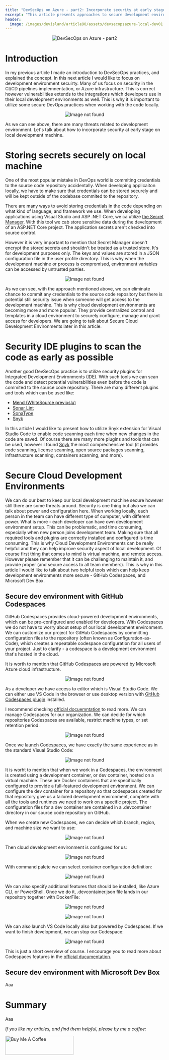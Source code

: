 ```yaml
---
title: "DevSecOps on Azure - part2: Incorporate security at early stage on local dev machine"
excerpt: "This article presents approaches to secure development environment"
header:
  image: /images/devisland/article90/assets/devsecopsazure-local-dev01.png
---
```


<p align="center">
<img src="/images/devisland/article90/assets/devsecopsazure-local-dev01.png?raw=true" alt="DevSecOps on Azure - part2"/>
</p>

# Introduction

In my previous article I made an introduction to DevSecOps practices, and explained the concept. In this next article I would like to focus on development environment secuirty. Many of us focus on security in the CI/CD pipelines implemnentation, or Azure infrastructure. This is correct however vulnerabilities extends to the integrations which developers use in their local development environments as well. This is why it is important to utilize some secure DevOps practices when working with the code locally.

<p align="center">
<img src="/images/devisland/article90/assets/ddevsecopsazure-local-dev02.png?raw=true" alt="Image not found"/>
</p>

As we can see above, there are many threats related to development environment. Let's talk about how to incorporate security at early stage on local development machine.


# Storing secrets securely on local machine

One of the most popular mistake in DevOps world is commiting credentials to the source code repository accidentally. When developing applicaiton locally, we have to make sure that credentials can be stored securely and will be kept outside of the codebase commited to the repository.

There are many ways to avoid storing credentials in the code depending on what kind of language, and framework we use. When developing applications using Visual Studio and ASP .NET Core, we ca utilize [the Secret Manager](https://docs.microsoft.com/en-us/aspnet/core/security/app-secrets?view=aspnetcore-6.0&tabs=windows). With this tool we cab store sensitive data during the development of an ASP.NET Core project. The application secrets aren't checked into source control.

However it is very important to mention that Secret Manager  doesn't encrypt the stored secrets and shouldn't be treated as a trusted store. It's for development purposes only. The keys and values are stored in a JSON configuration file in the user profile directory. This is why when the development machine or process is compromised, environment variables can be accessed by untrusted parties.

<p align="center">
<img src="/images/devisland/article90/assets/ddevsecopsazure-local-dev03.png?raw=true" alt="Image not found"/>
</p>

As we can see, with the approach mentioned above, we can eliminate chance to commit any credentials to the source code repository but there is potential still security issue when someone will get access to the development machine. This is why cloud development environments are becoming more and more popular. They provide centralized control and templates in a cloud environment to securely configure, manage and grant access for developers. We are going to talk about Secure Cloud Development Environments later in this article.

# Security IDE plugins to scan the code as early as possible

Another good DevSecOps practice is to utilize security plugins for Integrated Development Environments (IDE). With such tools we can scan the code and detect potential vulnerabilities even before the code is commited to the source code repository. There are many different plugins and tools which can be used like:

* [Mend (WhiteSource previoslu)](https://www.mend.io/ide-integration/#form)
* [Sonar Lint](https://www.sonarsource.com/solutions/our-unique-approach/)
* [SonaType](https://marketplace.visualstudio.com/items?itemName=SonatypeCommunity.vscode-iq-plugin)
* [Snyk](https://marketplace.visualstudio.com/items?itemName=snyk-security.snyk-vulnerability-scanner)

In this article I would like to present how to utilize Snyk extension for Visual Studio Code to enable code scanning each time when new changes in the code are saved. Of course there are many more plugins and tools that can be used, however I found [Snyk](https://snyk.io/) the most comprechensive tool (it provides code scanning, license scanning, open source packages scanning, infrastructure scanning, containers scanning, and more).


# Secure Cloud Development Environments

We can do our best to keep our local development machine secure however still there are some threats around. Security is one thing but also we can talk about power and configuration here. When working locally, each person in the team can have different type of cumputer, with different power. What is more - each developer can have own development environment setup. This can be problematic, and time consuming, especially when new person joins development team. Making sure that all required tools and plugins are correctly installed and configured is time consuming. This is why Cloud Development Environments can be really helpful and they can help improve security aspect of local development. Of course first thing that comes to mind is virtual machine, and remote access. However please remember that it can be challenging to maintain it, and provide proper (and secure access to all team members). This is why in this article I would like to talk about two helpful tools which can help keep development environments more secure - GitHub Codespaces, and Microsoft Dev Box.

## Secure dev environment with GitHub Codespaces

GitHub Codespaces provides cloud-powered development environments, which can be pre-configured and enabled for developers. With Codespaces we do not have to worry about setup of our local development environment. We can customize our project for GitHub Codespaces by committing configuration files to the repository (often known as Configuration-as-Code), which creates a repeatable codespace configuration for all users of your project. Just to clarify - a codespace is a development environment that's hosted in the cloud.

It is worth to mention that GitHub Codespaces are powered by Microsoft Azure cloud infrastructure.

<p align="center">
<img src="/images/devisland/article90/assets/devsecopsazure-local-dev04.png?raw=true" alt="Image not found"/>
</p>

As a developer we have access to editor which is Visual Studio Code. We can either use VS Code in the browser or use desktop version with [GitHub Codespaces plugin](https://code.visualstudio.com/docs/remote/codespaces) installed.

I recommend checking [official docuemntation](https://docs.github.com/en/codespaces/getting-started/quickstart) to read more. We can manage Codespaces for our organization. We can decide for which repositories Codespaces are available, restrict machine types, or set retention period.

<p align="center">
<img src="/images/devisland/article90/assets/devsecopsazure-local-dev06.PNG?raw=true" alt="Image not found"/>
</p>

Once we launch Codespaces, we have exactly the same experience as in the standard Visual Studio Code:

<p align="center">
<img src="/images/devisland/article90/assets/devsecopsazure-local-dev05.PNG?raw=true" alt="Image not found"/>
</p>

It is worht to mention that when we work in a Codespaces, the environment is created using a development container, or dev container, hosted on a virtual machine. These are Docker containers that are specifically configured to provide a full-featured development environment. We can configure the dev container for a repository so that codespaces created for that repository give us a tailored development environment, complete with all the tools and runtimes we need to work on a specific project. The configuration files for a dev container are contained in a .devcontainer directory in our source code repository on GitHub.

When we create new Codespaces, we can decide which branch, region, and machine size we want to use:

<p align="center">
<img src="/images/devisland/article90/assets/devsecopsazure-local-dev07.PNG?raw=true" alt="Image not found"/>
</p>

Then cloud development environment is configured for us:

<p align="center">
<img src="/images/devisland/article90/assets/devsecopsazure-local-dev08.PNG?raw=true" alt="Image not found"/>
</p>

With command palete we can select container configuration definition:

<p align="center">
<img src="/images/devisland/article90/assets/devsecopsazure-local-dev09.PNG?raw=true" alt="Image not found"/>
</p>


We can also specify additional features that should be installed, like Azure CLI, or PowerShell. Once we do it, .devcontainer.json file lands in our repository together with DockerFile:

<p align="center">
<img src="/images/devisland/article90/assets/devsecopsazure-local-dev10.PNG?raw=true" alt="Image not found"/>
</p>

<p align="center">
<img src="/images/devisland/article90/assets/devsecopsazure-local-dev11.PNG?raw=true" alt="Image not found"/>
</p>

We can also launch VS Code locally also but powered by Codespaces. If we want to finish development, we can stop our Codespace:

<p align="center">
<img src="/images/devisland/article90/assets/devsecopsazure-local-dev12.PNG?raw=true" alt="Image not found"/>
</p>

This is just a short overview of course. I encourage you to read more about Codespaces features in the [official ducumentation](https://docs.github.com/en/codespaces/overview).

## Secure dev environment with Microsoft Dev Box

Aaa


# Summary

Aaa


*If you like my articles, and find them helpful, please by me a coffee:*

<a href="https://www.buymeacoffee.com/techmindfactory" target="_blank"><img src="https://cdn.buymeacoffee.com/buttons/v2/arial-red.png" alt="Buy Me A Coffee" style="height: 60px !important;width: 217px !important;" ></a>